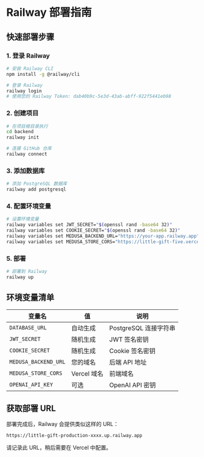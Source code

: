 # Railway 部署指南

## 快速部署步骤

### 1. 登录 Railway
```bash
# 安装 Railway CLI
npm install -g @railway/cli

# 登录 Railway
railway login
# 使用您的 Railway Token: dab40b9c-5e3d-43ab-abff-922f5441eb98
```

### 2. 创建项目
```bash
# 在项目根目录执行
cd backend
railway init

# 连接 GitHub 仓库
railway connect
```

### 3. 添加数据库
```bash
# 添加 PostgreSQL 数据库
railway add postgresql
```

### 4. 配置环境变量
```bash
# 设置环境变量
railway variables set JWT_SECRET="$(openssl rand -base64 32)"
railway variables set COOKIE_SECRET="$(openssl rand -base64 32)"
railway variables set MEDUSA_BACKEND_URL="https://your-app.railway.app"
railway variables set MEDUSA_STORE_CORS="https://little-gift-five.vercel.app"
```

### 5. 部署
```bash
# 部署到 Railway
railway up
```

## 环境变量清单

| 变量名 | 值 | 说明 |
|--------|-----|------|
| `DATABASE_URL` | 自动生成 | PostgreSQL 连接字符串 |
| `JWT_SECRET` | 随机生成 | JWT 签名密钥 |
| `COOKIE_SECRET` | 随机生成 | Cookie 签名密钥 |
| `MEDUSA_BACKEND_URL` | 您的域名 | 后端 API 地址 |
| `MEDUSA_STORE_CORS` | Vercel 域名 | 前端域名 |
| `OPENAI_API_KEY` | 可选 | OpenAI API 密钥 |

## 获取部署 URL

部署完成后，Railway 会提供类似这样的 URL：
```
https://little-gift-production-xxxx.up.railway.app
```

请记录此 URL，稍后需要在 Vercel 中配置。
